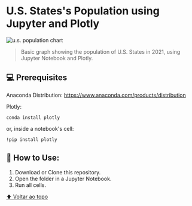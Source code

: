 # U.S. States's Population using Jupyter and Plotly


<img src="https://user-images.githubusercontent.com/61090559/182713053-9747a9ee-e5fa-4bd3-922c-c859079316fa.png" alt="u.s. population chart">


> Basic graph showing the population of U.S. States in 2021, using Jupyter Notebook and Plotly.

## 💻 Prerequisites

Anaconda Distribution:
https://www.anaconda.com/products/distribution

Plotly:
```
conda install plotly
```

or, inside a notebook's cell:
```
!pip install plotly
```


## 🚀 How to Use:

1. Download or Clone this repository.
2. Open the folder in a Jupyter Notebook.
3. Run all cells.

[⬆ Voltar ao topo](#nome-do-projeto)<br>
